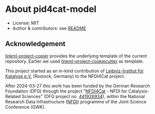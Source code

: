 # About pid4cat-model

- License: MIT
- Author & contributors: see [README](https://github.com/nfdi4cat/pid4cat-model?tab=readme-ov-file#contributors)

## Acknowledgement

[linkml-project-copier](https://github.com/linkml/linkml-project-cookiecutter) provides the underlying template of the current repository.
Earlier we used [linkml-project-cookiecutter](https://github.com/linkml/linkml-project-cookiecutter) as template.

This project started as an in-kind contribution of [Leibniz-Institut für Katalyse e.V.](https://www.catalysis.de) (Rostock, Germany) to the NFDI4Cat project.

After 2024-03-27 this work has been funded by the German Research Foundation (DFG) through the project "[NFDI4Cat](https://www.nfdi4cat.org) - NFDI for Catalysis-Related Sciences" (DFG project no. [441926934](https://gepris.dfg.de/gepris/projekt/441926934)),
within the National Research Data Infrastructure ([NFDI](https://www.nfdi.de)) programme of the Joint Science Conference (GWK).

